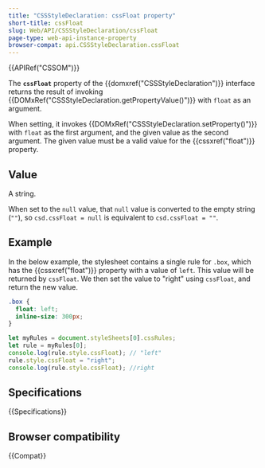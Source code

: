 ```yaml
---
title: "CSSStyleDeclaration: cssFloat property"
short-title: cssFloat
slug: Web/API/CSSStyleDeclaration/cssFloat
page-type: web-api-instance-property
browser-compat: api.CSSStyleDeclaration.cssFloat
---
```


{{APIRef("CSSOM")}}

The **`cssFloat`** property of the {{domxref("CSSStyleDeclaration")}} interface returns the result of invoking {{DOMxRef("CSSStyleDeclaration.getPropertyValue()")}} with `float` as an argument.

When setting, it invokes {{DOMxRef("CSSStyleDeclaration.setProperty()")}} with `float` as the first argument, and the given value as the second argument. The given value must be a valid value for the {{cssxref("float")}} property.

## Value

A string.

When set to the `null` value, that `null` value is converted to the empty string (`""`), so `csd.cssFloat = null` is equivalent to `csd.cssFloat = ""`.

## Example

In the below example, the stylesheet contains a single rule for `.box`, which has the {{cssxref("float")}} property with a value of `left`. This value will be returned by `cssFloat`. We then set the value to "right" using `cssFloat`, and return the new value.

```css
.box {
  float: left;
  inline-size: 300px;
}
```

```js
let myRules = document.styleSheets[0].cssRules;
let rule = myRules[0];
console.log(rule.style.cssFloat); // "left"
rule.style.cssFloat = "right";
console.log(rule.style.cssFloat); //right
```

## Specifications

{{Specifications}}

## Browser compatibility

{{Compat}}
